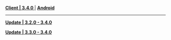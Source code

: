 **[Client | 3.4.0 ](https://autopatchcn.yuanshen.com/client_app/download/pc_zip/20230109134623_pLhUB4LFubdudxQa/YuanShen_3.4.0.zip)**
| **[Android](https://autopatchcn.yuanshen.com/client_app/download/Android/20230109151120_vmaeMAkG2koYOJDo/ydbackup11/yuanshen_3.4.0.apk)**

---

**[Update | 3.2.0 - 3.4.0](https://autopatchcn.yuanshen.com/client_app/update/hk4e_cn/18/game_3.2.0_3.4.0_hdiff_tSlT9q25dMCs4iR1.zip)**

**[Update | 3.3.0 - 3.4.0](https://autopatchcn.yuanshen.com/client_app/update/hk4e_cn/18/game_3.3.0_3.4.0_hdiff_DaEKFYMVbz81ef7L.zip)**
